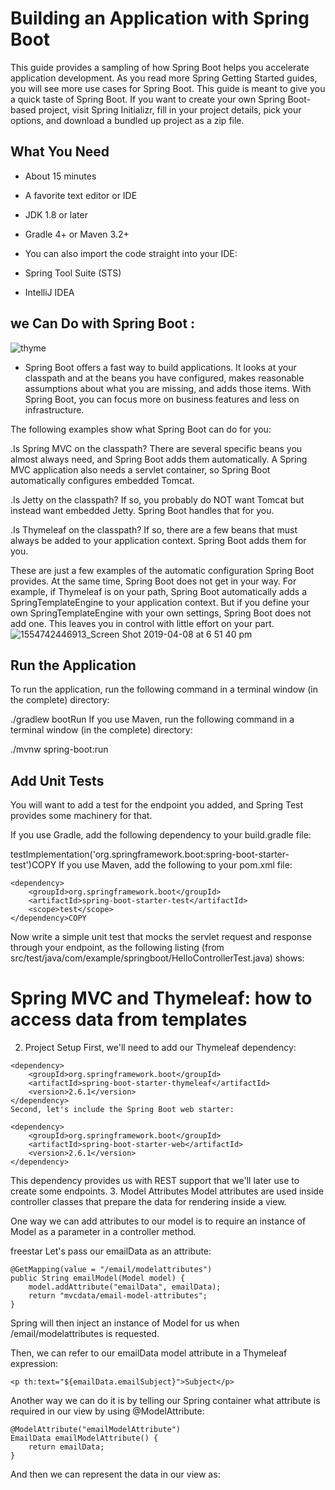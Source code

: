 # Building an Application with Spring Boot

This guide provides a sampling of how Spring Boot helps you accelerate application development.
As you read more Spring Getting Started guides, you will see more use cases for Spring Boot.
This guide is meant to give you a quick taste of Spring Boot. If you want to create your own Spring Boot-based project,
visit Spring Initializr, fill in your project details, pick your options, and download a bundled up project as a zip file.

## What You Need
- About 15 minutes

- A favorite text editor or IDE

- JDK 1.8 or later

- Gradle 4+ or Maven 3.2+

- You can also import the code straight into your IDE:

- Spring Tool Suite (STS)

- IntelliJ IDEA


## we Can Do with Spring Boot :
![thyme](https://user-images.githubusercontent.com/97823170/158384173-f1fce749-8bbf-4b86-b23d-17b685b7a990.jpg)

- Spring Boot offers a fast way to build applications. It looks at your classpath and at the beans you have configured,
  makes reasonable assumptions about what you are missing, and adds those items. With Spring Boot, you can focus more on business features and less on infrastructure.

The following examples show what Spring Boot can do for you:

.Is Spring MVC on the classpath? There are several specific beans you almost always need, and Spring Boot adds them automatically.
A Spring MVC application also needs a servlet container, so Spring Boot automatically configures embedded Tomcat.

.Is Jetty on the classpath? If so, you probably do NOT want Tomcat but instead want embedded Jetty. Spring Boot handles that for you.

.Is Thymeleaf on the classpath? If so, there are a few beans that must always be added to your application context. Spring Boot adds them for you.

These are just a few examples of the automatic configuration Spring Boot provides. At the same time, Spring Boot does not get in your way. For example, if Thymeleaf is on your path, Spring Boot automatically adds a SpringTemplateEngine to your application context. But if you define your own SpringTemplateEngine with your own settings, Spring Boot does not add one. This leaves you in control with little effort on your part.
![1554742446913_Screen Shot 2019-04-08 at 6 51 40 pm](https://user-images.githubusercontent.com/97823170/158384005-99c5ac77-1858-4e90-b13c-38c53b36cea0.png)

## Run the Application
To run the application, run the following command in a terminal window (in the complete) directory:

./gradlew bootRun
If you use Maven, run the following command in a terminal window (in the complete) directory:

./mvnw spring-boot:run

## Add Unit Tests
You will want to add a test for the endpoint you added, and Spring Test provides some machinery for that.

If you use Gradle, add the following dependency to your build.gradle file:

testImplementation('org.springframework.boot:spring-boot-starter-test')COPY
If you use Maven, add the following to your pom.xml file:
```
<dependency>
	<groupId>org.springframework.boot</groupId>
	<artifactId>spring-boot-starter-test</artifactId>
	<scope>test</scope>
</dependency>COPY
```
Now write a simple unit test that mocks the servlet request and response through your endpoint, as the following listing (from src/test/java/com/example/springboot/HelloControllerTest.java) shows:

# Spring MVC and Thymeleaf: how to access data from templates

2. Project Setup
First, we'll need to add our Thymeleaf dependency:
```
<dependency>
    <groupId>org.springframework.boot</groupId>
    <artifactId>spring-boot-starter-thymeleaf</artifactId>
    <version>2.6.1</version>
</dependency>
Second, let's include the Spring Boot web starter:

<dependency>
    <groupId>org.springframework.boot</groupId>
    <artifactId>spring-boot-starter-web</artifactId>
    <version>2.6.1</version>
</dependency>
```
This dependency provides us with REST support that we'll later use to create some endpoints.
3. Model Attributes
Model attributes are used inside controller classes that prepare the data for rendering inside a view.

One way we can add attributes to our model is to require an instance of Model as a parameter in a controller method.


freestar
Let's pass our emailData as an attribute:
```
@GetMapping(value = "/email/modelattributes")
public String emailModel(Model model) {
    model.addAttribute("emailData", emailData);
    return "mvcdata/email-model-attributes";
}
```
Spring will then inject an instance of Model for us when /email/modelattributes is requested.

Then, we can refer to our emailData model attribute in a Thymeleaf expression:
```
<p th:text="${emailData.emailSubject}">Subject</p>
```
Another way we can do it is by telling our Spring container what attribute is required in our view by using @ModelAttribute:
```
@ModelAttribute("emailModelAttribute")
EmailData emailModelAttribute() {
    return emailData;
}
```
And then we can represent the data in our view as:


